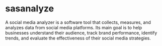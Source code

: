 # sasanalyze
A social media analyzer is a software tool that collects, measures, and analyzes data from social media platforms. Its main goal is to help businesses understand their audience, track brand performance, identify trends, and evaluate the effectiveness of their social media strategies.
